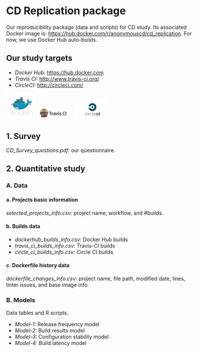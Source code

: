 # CD Replication package
Our reproducibility package (data and scripts) for CD study. Its associated Docker image is: https://hub.docker.com/r/anonymouscd/cd_replication. For now, we use Docker Hub auto-builds.

## Our study targets
  * *Docker Hub:* https://hub.docker.com 
  * *Travis CI:* http://www.travis-ci.org/
  * *CircleCI:* http://circleci.com/
  
  <img src="/Figures/dockerhub.png" alt="Drawing1" width="80"/><img src="/Figures/travisci.jpg" alt="Drawing2" width="100"/> <img src="/Figures/circleci.png" alt="Drawing3" width="100"/>

## 1. Survey
  *CD_Survey_questions.pdf:* our questionnaire.
  
## 2. Quantitative study
### A. Data
  #### a. Projects basic information
  *selected_projects_info.csv:* project name, workflow, and #builds. 
  
  #### b. Builds data
  * *dockerhub_builds_info.csv:* Docker Hub builds
  * *travis_ci_builds_info.csv:* Travis-CI builds
  * *circle_ci_builds_info.csv:* Circle CI builds
  
  #### c. Dockerfile history data
  *dockerfile_changes_info.csv:* project name, file path, modified date, lines, linter issues, and base image info.
  
### B. Models
  Data tables and R scripts.
  
  * *Model-1:* Release frequency model
  * *Model-2:* Build results model
  * *Model-3:* Configuration stability model
  * *Model-4:* Build latency model
